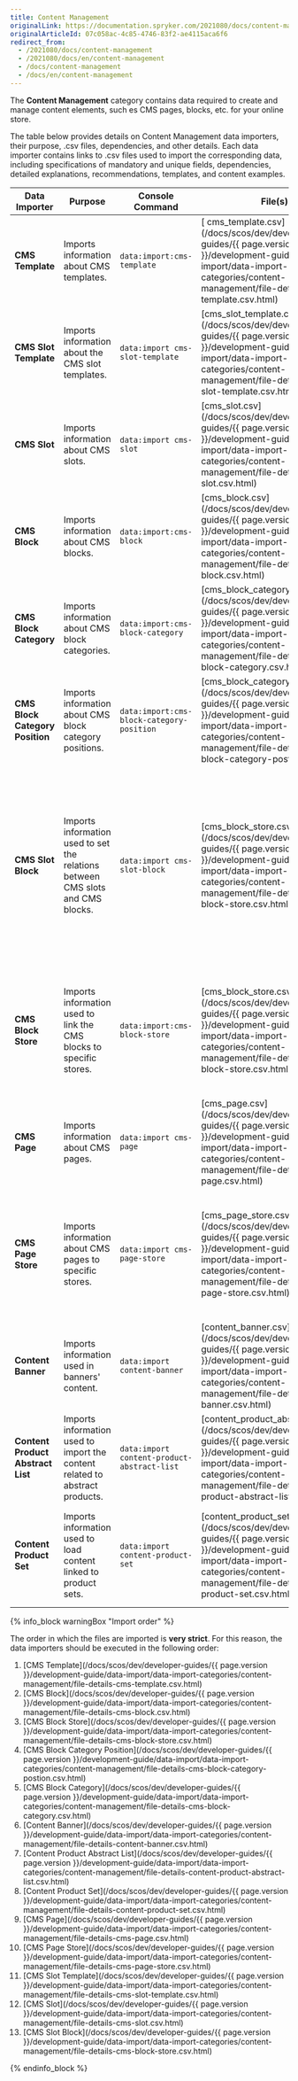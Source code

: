 ```yaml
---
title: Content Management
originalLink: https://documentation.spryker.com/2021080/docs/content-management
originalArticleId: 07c058ac-4c85-4746-83f2-ae4115aca6f6
redirect_from:
  - /2021080/docs/content-management
  - /2021080/docs/en/content-management
  - /docs/content-management
  - /docs/en/content-management
---
```


The **Content Management** category contains data required to create and manage content elements, such es CMS pages, blocks, etc. for your online store.

The table below provides details on Content Management data importers, their purpose, .csv files, dependencies, and other details. Each data importer contains links to .csv files used to import the corresponding data, including specifications of mandatory and unique fields, dependencies, detailed explanations, recommendations, templates, and content examples.

| Data Importer | Purpose | Console Command| File(s) | Dependencies |
| --- | --- | --- | --- |--- |
| **CMS Template**   | Imports information about CMS templates. |`data:import:cms-template` |[ cms_template.csv](/docs/scos/dev/developer-guides/{{ page.version }}/development-guide/data-import/data-import-categories/content-management/file-details-cms-template.csv.html)|None |
| **CMS Slot Template**   | Imports information about the CMS slot templates. |`data:import cms-slot-template ` | [cms_slot_template.csv](/docs/scos/dev/developer-guides/{{ page.version }}/development-guide/data-import/data-import-categories/content-management/file-details-cms-slot-template.csv.html)| None|
| **CMS Slot**   | Imports information about CMS slots. |`data:import cms-slot` |[cms_slot.csv](/docs/scos/dev/developer-guides/{{ page.version }}/development-guide/data-import/data-import-categories/content-management/file-details-cms-slot.csv.html) |None |
| **CMS Block**   | Imports information about CMS blocks. |`data:import:cms-block` | [cms_block.csv](/docs/scos/dev/developer-guides/{{ page.version }}/development-guide/data-import/data-import-categories/content-management/file-details-cms-block.csv.html)|None |
| **CMS Block Category**   |Imports information about CMS block categories. |`data:import:cms-block-category` | [cms_block_category.csv](/docs/scos/dev/developer-guides/{{ page.version }}/development-guide/data-import/data-import-categories/content-management/file-details-cms-block-category.csv.html)|[cms_block_category_position.csv](/docs/scos/dev/developer-guides/{{ page.version }}/development-guide/data-import/data-import-categories/content-management/file-details-cms-block-category-postion.csv.html) |
| **CMS Block Category Position**   |Imports information about CMS block category positions. |`data:import:cms-block-category-position` |[cms_block_category_position.csv](/docs/scos/dev/developer-guides/{{ page.version }}/development-guide/data-import/data-import-categories/content-management/file-details-cms-block-category-postion.csv.html)|None |
| **CMS Slot Block**   | Imports information used to set the relations between CMS slots and CMS blocks.|`data:import cms-slot-block` | [cms_block_store.csv](/docs/scos/dev/developer-guides/{{ page.version }}/development-guide/data-import/data-import-categories/content-management/file-details-cms-block-store.csv.html)| <ul><li>[cms_slot.csv](/docs/scos/dev/developer-guides/{{ page.version }}/development-guide/data-import/data-import-categories/content-management/file-details-cms-slot.csv.html)</li><li>[cms_block.csv](/docs/scos/dev/developer-guides/{{ page.version }}/development-guide/data-import/data-import-categories/content-management/file-details-cms-block.csv.html)</li></ul> |
| **CMS Block Store**   | Imports information used to link the CMS blocks to specific stores. |`data:import:cms-block-store` | [cms_block_store.csv](/docs/scos/dev/developer-guides/{{ page.version }}/development-guide/data-import/data-import-categories/content-management/file-details-cms-block-store.csv.html)| <ul><li>[cms_block.csv](/docs/scos/dev/developer-guides/{{ page.version }}/development-guide/data-import/data-import-categories/content-management/file-details-cms-block.csv.html)</li><li>**stores.php** configuration file of demo shop PHP project</li></ul> |
| **CMS Page**   | Imports information about CMS pages. |`data:import cms-page` |[cms_page.csv](/docs/scos/dev/developer-guides/{{ page.version }}/development-guide/data-import/data-import-categories/content-management/file-details-cms-page.csv.html) |[cms_template.csv](/docs/scos/dev/developer-guides/{{ page.version }}/development-guide/data-import/data-import-categories/content-management/file-details-cms-template.csv.html) |
| **CMS Page Store**   | Imports information about CMS pages to specific stores. |`data:import cms-page-store` |[cms_page_store.csv](/docs/scos/dev/developer-guides/{{ page.version }}/development-guide/data-import/data-import-categories/content-management/file-details-cms-page-store.csv.html) | <ul><li>[cms_page.csv](/docs/scos/dev/developer-guides/{{ page.version }}/development-guide/data-import/data-import-categories/content-management/file-details-cms-page.csv.html)</li><li>**stores.php** configuration file of demo shop PHP project</li></ul>|
| **Content Banner**   | Imports information used in banners' content. |`data:import content-banner` |[content_banner.csv](/docs/scos/dev/developer-guides/{{ page.version }}/development-guide/data-import/data-import-categories/content-management/file-details-content-banner.csv.html) |[glossary.csv](/docs/scos/dev/developer-guides/{{ page.version }}/development-guide/data-import/data-import-categories/commerce-setup/file-details-glossary.csv.html) |
| **Content Product Abstract List**   |Imports information used to import the content related to abstract products.  |`data:import content-product-abstract-list` |[content_product_abstract_list.csv](/docs/scos/dev/developer-guides/{{ page.version }}/development-guide/data-import/data-import-categories/content-management/file-details-content-product-abstract-list.csv.html) |[product_abstract.csv ](/docs/scos/dev/developer-guides/{{ page.version }}/development-guide/data-import/data-import-categories/catalog-setup/products/file-details-product-abstract.csv.html)|
| **Content Product Set**   |Imports information used to load content linked to product sets.  |`data:import content-product-set ` | [content_product_set.csv](/docs/scos/dev/developer-guides/{{ page.version }}/development-guide/data-import/data-import-categories/content-management/file-details-content-product-set.csv.html)| [product_set.csv](/docs/scos/dev/developer-guides/{{ page.version }}/development-guide/data-import/data-import-categories/merchandising-setup/product-merchandising/file-details-product-set.csv.html)|



{% info_block warningBox "Import order" %}

The order in which the files are imported is **very strict**. For this reason, the data importers should be executed in the following order:

1. [CMS Template](/docs/scos/dev/developer-guides/{{ page.version }}/development-guide/data-import/data-import-categories/content-management/file-details-cms-template.csv.html)
2. [CMS Block](/docs/scos/dev/developer-guides/{{ page.version }}/development-guide/data-import/data-import-categories/content-management/file-details-cms-block.csv.html)
3. [CMS Block Store](/docs/scos/dev/developer-guides/{{ page.version }}/development-guide/data-import/data-import-categories/content-management/file-details-cms-block-store.csv.html)
4. [CMS Block Category Position](/docs/scos/dev/developer-guides/{{ page.version }}/development-guide/data-import/data-import-categories/content-management/file-details-cms-block-category-postion.csv.html)
5. [CMS Block Category](/docs/scos/dev/developer-guides/{{ page.version }}/development-guide/data-import/data-import-categories/content-management/file-details-cms-block-category.csv.html)
6. [Content Banner](/docs/scos/dev/developer-guides/{{ page.version }}/development-guide/data-import/data-import-categories/content-management/file-details-content-banner.csv.html)
7. [Content Product Abstract List](/docs/scos/dev/developer-guides/{{ page.version }}/development-guide/data-import/data-import-categories/content-management/file-details-content-product-abstract-list.csv.html)
8. [Content Product Set](/docs/scos/dev/developer-guides/{{ page.version }}/development-guide/data-import/data-import-categories/content-management/file-details-content-product-set.csv.html)
9. [CMS Page](/docs/scos/dev/developer-guides/{{ page.version }}/development-guide/data-import/data-import-categories/content-management/file-details-cms-page.csv.html)
10. [CMS Page Store](/docs/scos/dev/developer-guides/{{ page.version }}/development-guide/data-import/data-import-categories/content-management/file-details-cms-page-store.csv.html)
1. [CMS Slot Template](/docs/scos/dev/developer-guides/{{ page.version }}/development-guide/data-import/data-import-categories/content-management/file-details-cms-slot-template.csv.html)
2. [CMS Slot](/docs/scos/dev/developer-guides/{{ page.version }}/development-guide/data-import/data-import-categories/content-management/file-details-cms-slot.csv.html)
3. [CMS Slot Block](/docs/scos/dev/developer-guides/{{ page.version }}/development-guide/data-import/data-import-categories/content-management/file-details-cms-block-store.csv.html)


{% endinfo_block %}
